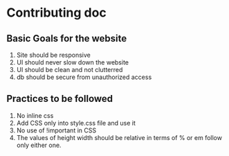 # Contributing doc

## Basic Goals for the website

1. Site should be responsive
2. UI should never slow down the website
3. UI should be clean and not clutterred
4. db should be secure from unauthorized access

## Practices to be followed

1. No inline css
2. Add CSS only into style.css file and use it
3. No use of !important in CSS
4. The values of height width should be relative in terms of % or em follow only either one.
